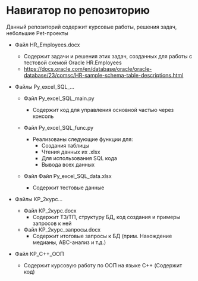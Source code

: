 # Навигатор по репозиторию
Данный репозиторий содержит курсовые работы, решения задач, небольшие Pet-проекты
- Файл HR_Employees.docx
  - Содержит задачи и решения этих задач, созданных для работы с тестовой схемой Oracle HR.Employees
  - https://docs.oracle.com/en/database/oracle/oracle-database/23/comsc/HR-sample-schema-table-descriptions.html

- Файлы Py_excel_SQL_...
  - Файл Py_excel_SQL_main.py
      - Содержит код для управления основной частью через консоль
  
  - Файл Py_excel_SQL_func.py
      - Реализованы следующие функции для:
          - Создания таблицы
          - Чтения данных их .xlsx
          - Для использования SQL кода
          - Вывода всех данных
  
  - Файл Файл Py_excel_SQL_data.xlsx
      - Содержит тестовые данные

- Файлы КР_2курс...
  - Файл КР_2курс.docx
      - Содержит ТЗ/ТП, структуру БД, код создания и примеры запросов к ней
  - Файл КР_2курс_запросы.docx
      - Содержит итоговые запросы к БД (прим. Нахождение медианы, ABC-анализ и т.д.)

- Файл КР_C++_ООП
    - Содержит курсовую работу по ООП на языке C++ (Содержит код)
